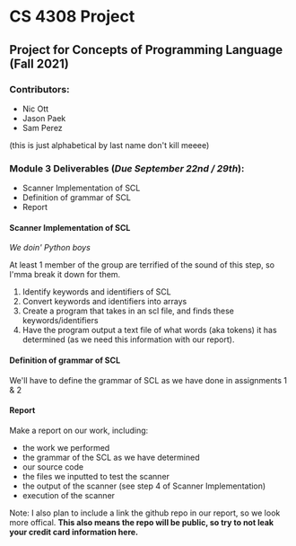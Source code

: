 # CS 4308 Project
## Project for Concepts of Programming Language (Fall 2021)

### Contributors:
- Nic Ott
- Jason Paek
- Sam Perez

(this is just alphabetical by last name don't kill meeee)

### Module 3 Deliverables (***Due September 22nd / 29th***):
- Scanner Implementation of SCL
- Definition of grammar of SCL
- Report

#### Scanner Implementation of SCL

*We doin' Python boys*

At least 1 member of the group are terrified of the sound of this step, so I'mma break it down for them.
1. Identify keywords and identifiers of SCL
2. Convert keywords and identifiers into arrays
3. Create a program that takes in an scl file, and finds these keywords/identifiers
4. Have the program output a text file of what words (aka tokens) it has determined (as we need this information with our report).

#### Definition of grammar of SCL
We'll have to define the grammar of SCL as we have done in assignments 1 & 2

#### Report
Make a report on our work, including:
- the work we performed
- the grammar of the SCL as we have determined
- our source code
- the files we inputted to test the scanner
- the output of the scanner (see step 4 of Scanner Implementation)
- execution of the scanner

Note: I also plan to include a link the github repo in our report, so we look more offical. **This also means the repo will be public, so try to not leak your credit card information here.**
